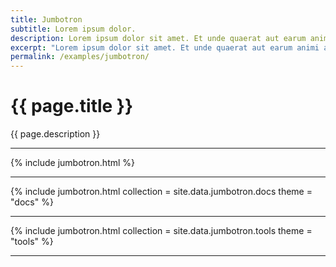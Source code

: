 ```yaml
---
title: Jumbotron
subtitle: Lorem ipsum dolor.
description: Lorem ipsum dolor sit amet. Et unde quaerat aut earum animi aut explicabo saepe qui quibusdam accusamus ut velit asperiores vel natus temporibus. Qui sapiente saepe qui totam saepe est suscipit quia vel error provident cum omnis eius aut galisum rem nulla dolor? Qui internos voluptas est nulla odit est temporibus expedita eos quidem cumque. Ea voluptates eligendi quo rerum libero et molestiae harum vel fugit magni et cupiditate optio At quia consequuntur ut exercitationem laboriosam. Cum blanditiis voluptatibus At amet sunt At quia deleniti id quibusdam neque ut odio placeat.
excerpt: "Lorem ipsum dolor sit amet. Et unde quaerat aut earum animi aut explicabo saepe qui quibusdam accusamus ut velit asperiores vel natus temporibus."
permalink: /examples/jumbotron/
---
```


<h1>{{ page.title }}</h1>
<p class = "text-justify">{{ page.description }}</p>
<hr>
{% include jumbotron.html %}<hr>
{% include jumbotron.html collection = site.data.jumbotron.docs theme = "docs" %}<hr>
{% include jumbotron.html collection = site.data.jumbotron.tools theme = "tools" %}<hr>
